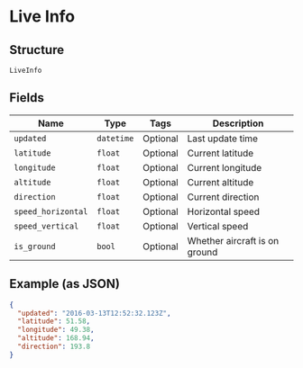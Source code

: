 
# Live Info

## Structure

`LiveInfo`

## Fields

| Name | Type | Tags | Description |
|  --- | --- | --- | --- |
| `updated` | `datetime` | Optional | Last update time |
| `latitude` | `float` | Optional | Current latitude |
| `longitude` | `float` | Optional | Current longitude |
| `altitude` | `float` | Optional | Current altitude |
| `direction` | `float` | Optional | Current direction |
| `speed_horizontal` | `float` | Optional | Horizontal speed |
| `speed_vertical` | `float` | Optional | Vertical speed |
| `is_ground` | `bool` | Optional | Whether aircraft is on ground |

## Example (as JSON)

```json
{
  "updated": "2016-03-13T12:52:32.123Z",
  "latitude": 51.58,
  "longitude": 49.38,
  "altitude": 168.94,
  "direction": 193.8
}
```

